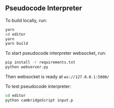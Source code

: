 ## Pseudocode Interpreter

To build locally, run:

```bash
yarn
cd editor
yarn
yarn build
```

To start pseudocode interpreter websocket, run:

```bash
pip install -r requirements.txt
python webserver.py
```
Then websocket is ready at `ws://127.0.0.1:5000/`


To test pseudocode interpreter:

```bash
cd editor
python cambridgeScript input.p
```
